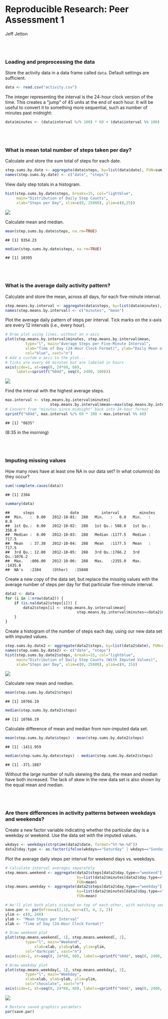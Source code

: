 # Reproducible Research: Peer Assessment 1
  
Jeff Jetton  
  
<br><br>
  
### Loading and preprocessing the data
Store the activity data in a data frame called `data`. Default settings are sufficient.

```r
data <- read.csv("activity.csv")
```
  
The integer representing the interval is the 24-hour clock version of the time. This creates a "jump" of 45 units at the end of each hour. It will be useful to convert it to something more sequential, such as number of minutes past midnight:

```r
data$minutes <- (data$interval %/% 100) * 60 + (data$interval %% 100)
```
  
<br><br>  
  
### What is mean total number of steps taken per day?  
Calculate and store the sum total of steps for each date.  

```r
step.sums.by.date <- aggregate(data$steps, by=list(data$date), FUN=sum, na.rm=TRUE)
names(step.sums.by.date) <- c("date", "steps")
```

View daily step totals in a histogram.

```r
hist(step.sums.by.date$steps, breaks=15, col="lightblue",
     main="Distribution of Daily Step Counts",
     xlab="Steps per Day", xlim=c(0, 25000), ylim=c(0,25))
```

![](PA1_template_files/figure-html/unnamed-chunk-4-1.png) 

Calculate mean and median.

```r
mean(step.sums.by.date$steps, na.rm=TRUE)
```

```
## [1] 9354.23
```

```r
median(step.sums.by.date$steps, na.rm=TRUE)
```

```
## [1] 10395
```
  
<br><br>  
  
### What is the average daily activity pattern?
Calculate and store the mean, across all days, for each five-minute interval.  

```r
step.means.by.interval <- aggregate(data$steps, by=list(data$minutes), FUN=mean, na.rm=TRUE)
names(step.means.by.interval) <- c("minutes", "mean")
```
  
Plot the average daily pattern of steps per interval. Tick marks on the x-axis are every 12 intervals (i.e., every hour).

```r
# Draw plot using lines, without an x-axis
plot(step.means.by.interval$minutes, step.means.by.interval$mean,
		 type="l", main="Average Steps per Five-Minute Interval",
		 xlab="Time of Day (24-Hour Clock Format)", ylab="Daily Mean of Steps per Interval",
		 col="blue", xaxt="n")
# Add a custom x-axis to the plot...
# Ticks are every 60 minutes but are labeled in hours
axis(side=1, at=seq(0, 24*60, 60),
     labels=sprintf("%04d", seq(0, 2400, 100)))
```

![](PA1_template_files/figure-html/unnamed-chunk-7-1.png) 
  
Find the interval with the highest average steps.

```r
max.interval <- step.means.by.interval$minutes[
                    step.means.by.interval$mean==max(step.means.by.interval$mean)]
# Convert from "minutes since midnight" back into 24-hour format
sprintf("%04d", max.interval %/% 60 * 100 + max.interval %% 60)
```

```
## [1] "0835"
```
(8:35 in the morning)
  
<br><br>  
  
### Imputing missing values
How many rows have at least one NA in our data set? In what column(s) do they occur?

```r
sum(!complete.cases(data))
```

```
## [1] 2304
```

```r
summary(data)
```

```
##      steps                date          interval         minutes      
##  Min.   :  0.00   2012-10-01:  288   Min.   :   0.0   Min.   :   0.0  
##  1st Qu.:  0.00   2012-10-02:  288   1st Qu.: 588.8   1st Qu.: 358.8  
##  Median :  0.00   2012-10-03:  288   Median :1177.5   Median : 717.5  
##  Mean   : 37.38   2012-10-04:  288   Mean   :1177.5   Mean   : 717.5  
##  3rd Qu.: 12.00   2012-10-05:  288   3rd Qu.:1766.2   3rd Qu.:1076.2  
##  Max.   :806.00   2012-10-06:  288   Max.   :2355.0   Max.   :1435.0  
##  NA's   :2304     (Other)   :15840
```
Create a new copy of the data set, but replace the missing values with the average number of steps per day for that particular five-minute interval.

```r
data2 <- data
for (i in 1:nrow(data2)) {
    if (is.na(data2$steps[i])) {
        data2$steps[i] <- step.means.by.interval$mean[
        	                    step.means.by.interval$minutes==data2$minutes[i]]
    }
}
```
Create a histogram of the number of steps each day, using our new data set with imputed values.

```r
step.sums.by.date2 <- aggregate(data2$steps, by=list(data2$date), FUN=sum, na.rm=TRUE)
names(step.sums.by.date2) <- c("date", "steps")
hist(step.sums.by.date2$steps, breaks=15, col="lightblue",
     main="Distribution of Daily Step Counts (With Imputed Values)",
     xlab="Steps per Day", xlim=c(0, 25000), ylim=c(0, 25))
```

![](PA1_template_files/figure-html/unnamed-chunk-11-1.png) 
  
Calculate new mean and median.

```r
mean(step.sums.by.date2$steps)
```

```
## [1] 10766.19
```

```r
median(step.sums.by.date2$steps)
```

```
## [1] 10766.19
```
  
Calculate difference of mean and median from non-imputed data set.

```r
mean(step.sums.by.date$steps) - mean(step.sums.by.date2$steps)
```

```
## [1] -1411.959
```

```r
median(step.sums.by.date$steps) - median(step.sums.by.date2$steps)
```

```
## [1] -371.1887
```
  
Without the large number of nulls skewing the data, the mean and median have both increased. The lack of skew in the new data set is also shown by the equal mean and median.

  
<br><br>  
  
### Are there differences in activity patterns between weekdays and weekends?
Create a new factor variable indicating whether the particular day is a weekday or weekend. Use the data set with the imputed values.

```r
wkdays <- weekdays(strptime(data2$date, format="%Y-%m-%d"))
data2$day.type <- as.factor(ifelse(wkdays=="Saturday" | wkdays=="Sunday", "weekend", "weekday"))
```
Plot the average daily steps per interval for weekend days vs. weekdays.

```r
# Calculate interval averages separately
step.means.weekend <- aggregate(data2$steps[data2$day.type=="weekend"],
                                by=list(data2$minutes[data2$day.type=="weekend"]),
                                FUN=mean)
step.means.weekday <- aggregate(data2$steps[data2$day.type=="weekday"],
                                by=list(data2$minutes[data2$day.type=="weekday"]),
                                FUN=mean)

# We'll plot both plots stacked on top of each other, with matching axes
save.par <- par(mfrow=c(2,1), mar=c(5, 4, 2, 2))
ylim <- c(0, 240)
ylab <- "Mean Steps per Interval"
xlab <- "Time of Day (24-Hour Clock Format)"

# Draw weekend plot
plot(step.means.weekend[, 1], step.means.weekend[, 2],
		 type="l", main="Weekend",
             xlab=xlab, ylab=ylab, ylim=ylim,
		 col="darkcyan", xaxt="n")
axis(side=1, at=seq(0, 24*60, 60), labels=sprintf("%04d", seq(0, 2400, 100)))

# Draw weekday plot
plot(step.means.weekday[, 1], step.means.weekday[, 2],
		 type="l", main="Weekday",
		 xlab=xlab, ylab=ylab, ylim=ylim,
		 col="chocolate", xaxt="n")
axis(side=1, at=seq(0, 24*60, 60), labels=sprintf("%04d", seq(0, 2400, 100)))
```

![](PA1_template_files/figure-html/unnamed-chunk-15-1.png) 

```r
# Restore saved graphics paramters
par(save.par)
```
